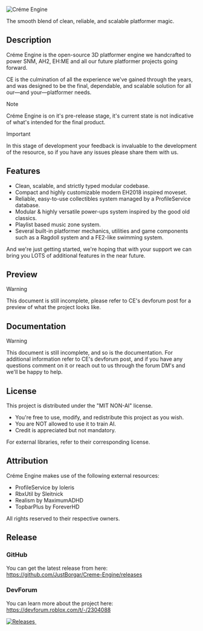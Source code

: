 ![Créme Engine](https://devforum-uploads.s3.dualstack.us-east-2.amazonaws.com/uploads/original/5X/a/4/e/9/a4e9ce9cd28a8e8f4e8d7fe3a900e3029fc22912.png)

The smooth blend of clean, reliable, and scalable platformer magic.

## Description ##

Créme Engine is the open-source 3D platformer engine we handcrafted to power SNM, AH2, EH:ME and all our future platformer projects going forward.

CE is the culmination of all the experience we've gained through the years, and was designed to be the final, dependable, and scalable solution for all our—and your—platformer needs.

> [!NOTE]
> Créme Engine is on it's pre-release stage, it's current state is not indicative of what's intended for the final product.

> [!IMPORTANT]
> In this stage of development your feedback is invaluable to the development of the resource, so if you have any issues please share them with us.

## Features ##

* Clean, scalable, and strictly typed modular codebase.
* Compact and highly customizable modern EH2018 inspired moveset.
* Reliable, easy-to-use collectibles system managed by a ProfileService database.
* Modular & highly versatile power-ups system inspired by the good old classics.
* Playlist based music zone system.
* Several built-in platformer mechanics, utilities and game components such as a Ragdoll system and a FE2-like swimming system.

And we're just getting started, we're hoping that with your support we can bring you LOTS of additional features in the near future.

## Preview ##

> [!WARNING]
> This document is still incomplete, please refer to CE's devforum post for a preview of what the project looks like.

## Documentation ##

> [!WARNING]
> This document is still incomplete, and so is the documentation. For additional information refer to CE's devforum post, and if you have any questions comment on it or reach out to us through the forum DM's and we'll be happy to help.

## License ##

This project is distributed under the "MIT NON-AI" license.
* You're free to use, modify, and redistribute this project as you wish.
* You are NOT allowed to use it to train AI.
* Credit is appreciated but not mandatory.

For external libraries, refer to their corresponding license.

## Attribution ##

Créme Engine makes use of the following external resources:
* ProfileService by loleris
* RbxUtil by Sleitnick
* Realism by MaximumADHD
* TopbarPlus by ForeverHD

All rights reserved to their respective owners.

## Release ##

### GitHub

You can get the latest release from here:
https://github.com/JustBorgar/Creme-Engine/releases

### DevForum

You can learn more about the project here:
https://devforum.roblox.com/t/-/2304088

<a href="https://github.com/JustBorgar/Creme-Engine/releases">
    <img alt="Releases" src="https://img.shields.io/github/v/release/JustBorgar/Creme-Engine">
    </img>
</a>

<a href="https://github.com/JustBorgar/Creme-Engine">
    <img alt="" src="https://img.shields.io/github/downloads/JustBorgar/Creme-Engine/total">
    </img>
</a>
